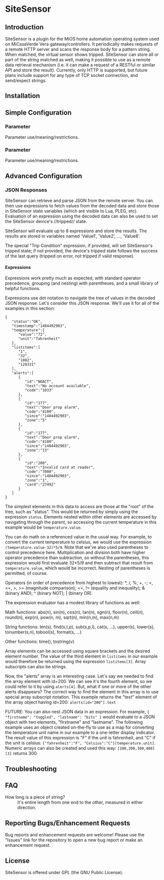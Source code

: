 SiteSensor
=============

## Introduction ##

SiteSensor is a plugin for the MiOS home automation operating system used on MiCasaVerde Vera gateway/controllers.
It periodically makes requests of a remote HTTP server and scans the response body for a pattern string. When matched,
the virtual sensor shows tripped. SiteSensor can store all or part of the string matched as well, making it possible
to use as a remote data retrieval mechanism (i.e. it can make a request of a RESTful or similar API and store the
result).
Currently, only HTTP is supported, but future plans include support for any type of
TCP socket connection, and send/expect strings.

## Installation ##

## Simple Configuration ##

### Parameter ###

Parameter use/meaning/restrictions.

### Parameter ###

Parameter use/meaning/restrictions.

## Advanced Configuration ##

### JSON Responses ###

SiteSensor can retrieve and parse JSON from the remote server. You can then use expressions to fetch values from the
decoded data and store those in SiteSensor state variables (which are visible to Lua, PLEG, etc). Evaluation of an
expression using the decoded data can also be used to set the SiteSensor device's //tripped// state.

SiteSensor will evaluate up to 8 expressions and store the results. The results are stored in variables named 'Value1',
'Value2', ..., 'Value8'. 

The special "Trip Condition" expression, if provided, will set SiteSensor's tripped state; if 
not provided, the device's tripped state follows the success of the last query (tripped on error, not tripped if valid
response). 

#### Expressions ####

Expressions work pretty much as expected, with standard operator precedence, grouping (and nesting) with parentheses, 
and a small library of helpful functions. 

Expressions use dot notation to navigate the tree of values in the decoded JSON response. Let's consider this JSON response. We'll use it for all of the examples in this section:

```
{  
   "status":"OK",
   "timestamp":"1484492903",
   "temperature":{  
      "value":"72",
      "unit":"fahrenheit"
   },
   "listitems":[  
      "1",
      "32",
      "1882",
      "128331"
   ],
   "alerts":[  
      {  
         "id":"NOACT",
         "text":"No account available",
         "code":"1033"
      },
      {  
         "id":"177",
         "text":"Door prop alarm",
         "code":"4100",
         "since":"1484492903",
         "zone":"5"
      },
      {  
         "id":"177",
         "text":"Door prop alarm",
         "code":"4100",
         "since":"1484492903",
         "zone":"13"
      },
      {  
         "id":"200",
         "text":"Invalid card at reader",
         "code":"7000",
         "since":"1484492903",
         "zone":"1",
         "card":"27492"
      }
   ]
}
```

The simplest elements in this data to access are those at the "root" of the tree, such as "status". This would be returned by simply
using the expression `status`. Elements nested within other elements are accessed by navigating through the parent, so accessing
the current temperature in this example would be `temperature.value`.

You can do math on a referenced value in the usual way. For example, to convert the current temperature to celsius, we would
use the expression `(temperature.value-32)*5/9`. Note that we've also used parentheses to control precedence here. Multiplication
and division both have higher operator precedence than subtraction, so without the parentheses, this expression would first evaluate
32*5/9 and then subtract that result from `temperature.value`, which would be incorrect. Nesting of parentheses is permitted, of course.

Operators (in order of precedence from highest to lowest): *, /, %; +, -; <, <=, >, >= (magnitude comparison); ==, != (equality and inequality); & (binary AND); ^ (binary NOT); | (binary OR).

The expression evaluator has a modest library of functions as well:

Math functions: abs(n), sin(n), cos(n), tan(n), sgn(n), floor(n), ceil(n), round(n), exp(n), pow(n, m), sqrt(n), min(n,m), max(n,m)

String functions: len(s), find(s,t,p), sub(s,p,l), cat(s, ...), upper(s), lower(s), tonumber(s,n), tobool(s), format(s, ...)

Other functions: time(), tostring(v)

Array elements can be accessed using square brackets and the desired element number. The value of the third element in `listitems` 
in our example would therefore be returned using the expression `listitems[3]`. Array subscripts can also be strings.

Now, the "alerts" array is an interesting case. Let's say we needed to find the array element with id=200. We can see it's
the fourth element, so we could refer to it by using `alerts[4]`. But, what if one or more of the other alerts disappears? The correct way
to find the element in this array is to use special array subscript notation. This example returns the "text" element of the array object
having id=200: `alerts[id="200"].text`

FUTURE: You can also nest JSON data in an expression. For example, `{ "firstname": "toggled", "lastname": "bits" }` would evaluate to a JSON
object with two elements, "firstname" and "lastname". The following example uses an object created on-the-fly to use as a map for converting
the temperature unit name in our example to a one-letter display indicator. The result value of this expression is "F" if the unit is fahrenheit,
and "C" if the unit is celsius: `{"fahrenheit":"F", "Celsius":"C"}[temperature.unit]`. Numeric arrays can also be created and used this way: 
`[100,200,300,400][3]` returns 300.

## Troubleshooting ##

## FAQ ##

<dl>
    <dt>How long is a piece of string?</dt>
    <dd>It's entire length from one end to the other, measured in either direction.</dd>
</dl>        

## Reporting Bugs/Enhancement Requests ##

Bug reports and enhancement requests are welcome! Please use the "Issues" link for the repository to open a new bug report or make an enhancement request.

## License ##

SiteSensor is offered under GPL (the GNU Public License).
